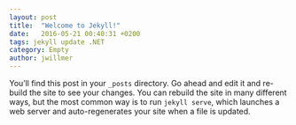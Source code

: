 ```yaml
---
layout: post
title:  "Welcome to Jekyll!"
date:   2016-05-21 00:40:31 +0200
tags: jekyll update .NET
category: Empty
author: jwillmer
---
```

You’ll find this post in your `_posts` directory. Go ahead and edit it and re-build the site to see your changes. You can rebuild the site in many different ways, but the most common way is to run `jekyll serve`, which launches a web server and auto-regenerates your site when a file is updated.